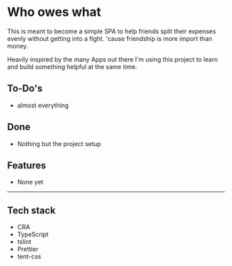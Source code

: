 # Who owes what

This is meant to become a simple SPA to help friends split their expenses evenly without getting into a fight. 'cause friendship is more import than money.

Heavily inspired by the many Apps out there I'm using this project to learn and build something helpful at the same time.

## To-Do's

- almost everything

## Done

- Nothing but the project setup

## Features

- None yet

---

## Tech stack

- CRA
- TypeScript
- tslint
- Prettier
- tent-css
